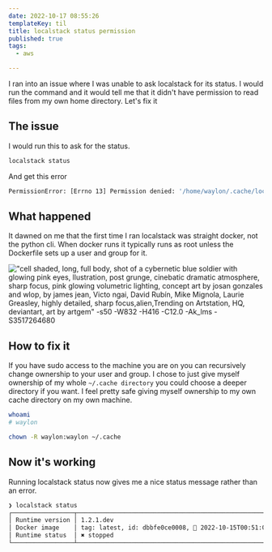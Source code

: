 ```yaml
---
date: 2022-10-17 08:55:26
templateKey: til
title: localstack status permission
published: true
tags:
  - aws

---
```


I ran into an issue where I was unable to ask localstack for its status. I
would run the command and it would tell me that it didn't have permission to
read files from my own home directory.  Let's fix it

## The issue

I would run this to ask for the status.

``` bash
localstack status
```

And get this error

``` bash
PermissionError: [Errno 13] Permission denied: '/home/waylon/.cache/localstack/image_metadata'
```

## What happened

It dawned on me that the first time I ran localstack was straight docker, not
the python cli.  When docker runs it typically runs as root unless the
Dockerfile sets up a user and group for it.

!["cell shaded, long, full body, shot of a cybernetic blue soldier with glowing pink eyes, llustration, post grunge, cinebatic dramatic atmosphere, sharp focus, pink glowing volumetric lighting, concept art by josan gonzales and wlop, by james jean, Victo ngai, David Rubín, Mike Mignola, Laurie Greasley, highly detailed, sharp focus,alien,Trending on Artstation, HQ, deviantart, art by artgem" -s50 -W832 -H416 -C12.0 -Ak_lms -S3517264680 ](https://stable-diffusion.waylonwalker.com/000364.3517264680.webp)

## How to fix it

If you have sudo access to the machine you are on you can recursively change
ownership to your user and group.  I chose to just give myself ownership of my
whole `~/.cache directory` you could choose a deeper directory if you want.  I
feel pretty safe giving myself ownership to my own cache directory on my own
machine.

``` bash
whoami
# waylon

chown -R waylon:waylon ~/.cache
```

## Now it's working

Running localstack status now gives me a nice status message rather than an
error.

``` bash
❯ localstack status
┌─────────────────┬───────────────────────────────────────────────────────┐
│ Runtime version │ 1.2.1.dev                                             │
│ Docker image    │ tag: latest, id: dbbfe0ce0008, 📆 2022-10-15T00:51:03 │
│ Runtime status  │ ✖ stopped                                             │
└─────────────────┴───────────────────────────────────────────────────────┘
```
